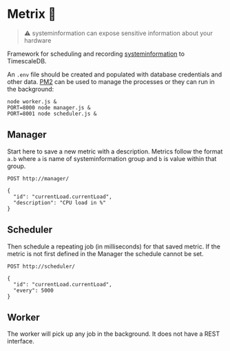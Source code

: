 # Metrix 📡

> ⚠ systeminformation can expose sensitive information about your hardware

Framework for scheduling and recording [systeminformation](https://www.npmjs.com/package/systeminformation) to TimescaleDB.

An `.env` file should be created and populated with database credentials and other data. [PM2](https://www.npmjs.com/package/pm2) can be used to manage the processes or they can run in the background:

```
node worker.js &
PORT=8000 node manager.js &
PORT=8001 node scheduler.js &
```

## Manager

Start here to save a new metric with a description. Metrics follow the format `a.b` where `a` is name of systeminformation group and `b` is value within that group.

```
POST http://manager/

{
  "id": "currentLoad.currentLoad",
  "description": "CPU load in %"
}
```

## Scheduler

Then schedule a repeating job (in milliseconds) for that saved metric. If the metric is not first defined in the Manager the schedule cannot be set.

```
POST http://scheduler/

{
  "id": "currentLoad.currentLoad",
  "every": 5000
}
```

## Worker

The worker will pick up any job in the background. It does not have a REST interface.
